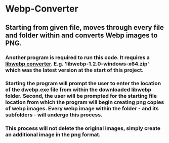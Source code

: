 # Webp-Converter

## Starting from given file, moves through every file and folder within and converts Webp images to PNG.

### Another program is required to run this code. It requires a [libwebp converter](https://developers.google.com/speed/webp/download). E.g. 'libwebp-1.2.0-windows-x64.zip' which was the latest version at the start of this project.
### Starting the program will prompt the user to enter the location of the dwebp.exe file from within the downloaded libwebp folder. Second, the user will be prompted for the starting file location from which the program will begin creating png copies of webp images. Every webp image within the folder - and its subfolders - will undergo this process.
### This process will not delete the original images, simply create an additional image in the png format.
